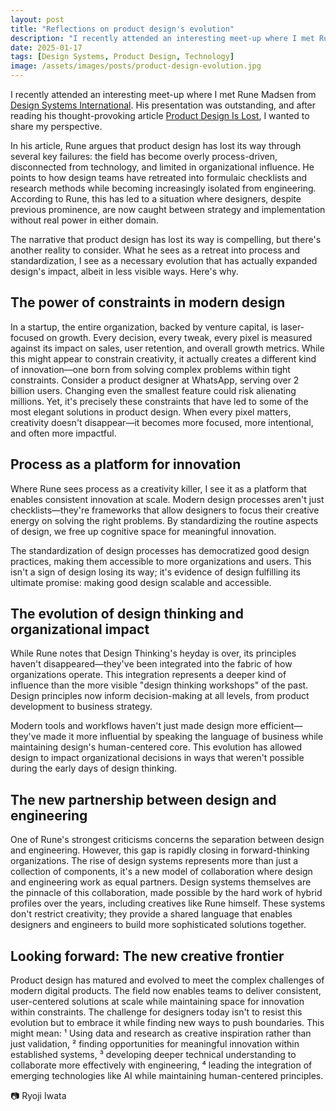 ```yaml
---
layout: post
title: "Reflections on product design's evolution"
description: "I recently attended an interesting meet-up where I met Rune Madsen from Design Systems International. His presentation was outstanding, and after reading his thought-provoking article Product Design Is Lost, I wanted to share my perspective."
date: 2025-01-17
tags: [Design Systems, Product Design, Technology]
image: /assets/images/posts/product-design-evolution.jpg
---
```


I recently attended an interesting meet-up where I met Rune Madsen from <a href="https://designsystems.international" class="text-link">Design Systems International</a>. His presentation was outstanding, and after reading his thought-provoking article <a href="https://designsystems.international/ideas/product-design-is-lost/" class="text-link">Product Design Is Lost</a>, I wanted to share my perspective.

In his article, Rune argues that product design has lost its way through several key failures: the field has become overly process-driven, disconnected from technology, and limited in organizational influence. He points to how design teams have retreated into formulaic checklists and research methods while becoming increasingly isolated from engineering. According to Rune, this has led to a situation where designers, despite previous prominence, are now caught between strategy and implementation without real power in either domain.

The narrative that product design has lost its way is compelling, but there's another reality to consider. What he sees as a retreat into process and standardization, I see as a necessary evolution that has actually expanded design's impact, albeit in less visible ways. Here's why.

<h2 class="text-2xl font-medium mb-4">The power of constraints in modern design</h2>

In a startup, the entire organization, backed by venture capital, is laser-focused on growth. Every decision, every tweak, every pixel is measured against its impact on sales, user retention, and overall growth metrics. While this might appear to constrain creativity, it actually creates a different kind of innovation—one born from solving complex problems within tight constraints.
Consider a product designer at WhatsApp, serving over 2 billion users. Changing even the smallest feature could risk alienating millions. Yet, it's precisely these constraints that have led to some of the most elegant solutions in product design. When every pixel matters, creativity doesn't disappear—it becomes more focused, more intentional, and often more impactful.

<h2 class="text-2xl font-medium mb-4">Process as a platform for innovation</h2>

Where Rune sees process as a creativity killer, I see it as a platform that enables consistent innovation at scale. Modern design processes aren't just checklists—they're frameworks that allow designers to focus their creative energy on solving the right problems. By standardizing the routine aspects of design, we free up cognitive space for meaningful innovation.

The standardization of design processes has democratized good design practices, making them accessible to more organizations and users. This isn't a sign of design losing its way; it's evidence of design fulfilling its ultimate promise: making good design scalable and accessible.

<h2 class="text-2xl font-medium mb-4">The evolution of design thinking and organizational impact</h2>

While Rune notes that Design Thinking's heyday is over, its principles haven't disappeared—they've been integrated into the fabric of how organizations operate. This integration represents a deeper kind of influence than the more visible "design thinking workshops" of the past. Design principles now inform decision-making at all levels, from product development to business strategy.

Modern tools and workflows haven't just made design more efficient—they've made it more influential by speaking the language of business while maintaining design's human-centered core. This evolution has allowed design to impact organizational decisions in ways that weren't possible during the early days of design thinking.

<h2 class="text-2xl font-medium mb-4">The new partnership between design and engineering</h2>

One of Rune's strongest criticisms concerns the separation between design and engineering. However, this gap is rapidly closing in forward-thinking organizations. The rise of design systems represents more than just a collection of components, it's a new model of collaboration where design and engineering work as equal partners.
Design systems themselves are the pinnacle of this collaboration, made possible by the hard work of hybrid profiles over the years, including creatives like Rune himself. These systems don't restrict creativity; they provide a shared language that enables designers and engineers to build more sophisticated solutions together.

<h2 class="text-2xl font-medium mb-4">Looking forward: The new creative frontier</h2>

Product design has matured and evolved to meet the complex challenges of modern digital products. The field now enables teams to deliver consistent, user-centered solutions at scale while maintaining space for innovation within constraints. The challenge for designers today isn't to resist this evolution but to embrace it while finding new ways to push boundaries. This might mean: ¹ Using data and research as creative inspiration rather than just validation, ² finding opportunities for meaningful innovation within established systems, ³ developing deeper technical understanding to collaborate more effectively with engineering, ⁴ leading the integration of emerging technologies like AI while maintaining human-centered principles.

📷 Ryoji Iwata
